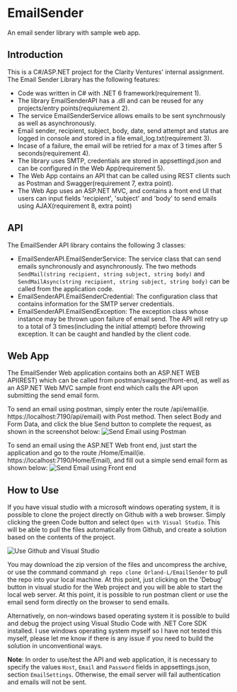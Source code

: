 # EmailSender
An email sender library with sample web app.


## Introduction
This is a C#/ASP.NET project for the Clarity Ventures' internal assignment. The Email Sender Library has the following features: 

- Code was written in C# with .NET 6 framework(requirement 1).
- The library EmailSenderAPI has a .dll and can be reused for any projects/entry points(requiurement 2). 
- The service EmailSenderService allows emails to be sent synchrnously as well as asynchronously.
- Email sender, recipient, subject, body, date, send attempt and status are logged in console and stored in a file email_log.txt(requirement 3).
- Incase of a failure, the email will be retried for a max of 3 times after 5 seconds(requirement 4).
- The library uses SMTP, credentials are stored in appsettingd.json and can be configured in the Web App(requirement 5).
- The Web App contains an API that can be called using REST clients such as Postman and Swagger(requirement 7, extra point).
- The Web App uses an ASP.NET MVC, and contains a front end UI that users can input fields 'recipient', 'subject' and 'body' to send emails using AJAX(requirement 8, extra point)


## API
The EmailSender API library contains the following 3 classes: 

- EmailSenderAPI.EmailSenderService: The service class that can send emails synchronously and asynchronously. The two methods `SendMail(string recipient, string subject, string body)` and `SendMailAsync(string recipient, string subject, string body)` can be called from the application code. 
- EmailSenderAPI.EmailSenderCredential: The configuration class that contains information for the SMTP server credentials. 
- EmailSenderAPI.EmailSendException: The exception class whose instance may be thrown upon failure of email send. The API will retry up to a total of 3 times(including the initial attempt) before throwing exception. It can be caught and handled by the client code. 


## Web App
The EmailSender Web application contains both an ASP.NET WEB API(REST) which can be called from postman/swagger/front-end, as well as an ASP.NET Web MVC sample front end which calls the API upon submitting the send email form. 

To send an email using postman, simply enter the route /api/email(ie. https://localhost:7190/api/email) with Post method. Then select Body and Form Data, and click the blue Send button to complete the request, as shown in the screenshot below:
![Send Email using Postman](https://i.imgur.com/iEciJDp.png)

To send an email using the ASP.NET Web front end, just start the application and go to the route /Home/Email(ie. https://localhost:7190/Home/Email), and fill out a simple send email form as shown below:
![Send Email using Front end](https://i.imgur.com/vzKF8oV.png)


## How to Use

If you have visual studio with a microsoft windows operating system, it is possible to clone the project directly on Github with a web browser. Simply clicking the green Code button and select `Open with Visual Studio`. This will be able to pull the files automatically from Github, and create a solution based on the contents of the project. 

![Use Github and Visual Studio](https://i.imgur.com/jkHXdJf.png)


You may download the zip version of the files and uncompress the archive, or use the command command `gh repo clone Orland-L/EmailSender` to pull the repo into your local machine. At this point, just clicking on the 'Debug' button in visual studio for the Web project and you will be able to start the local web server. At this point, it is possible to run postman client or use the email send form directly on the browser to send emails. 

Alternatively, on non-windows based operating system it is possible to build and debug the project using Visual Studio Code with .NET Core SDK installed. I use windows operating system myself so I have not tested this myself, please let me know if there is any issue if you need to build the solution in unconventional ways. 

**Note**: In order to use/test the API and web application, it is necessary to specify the values `Host`, `Email` and `Password` fields in appsettings.json, section `EmailSettings`. Otherwise, the email server will fail authentication and emails will not be sent.  
